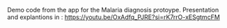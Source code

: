 Demo code from the app for the Malaria diagnosis protoype. Presentation and explantions in : https://youtu.be/OxAdfq_PJRE?si=rK7rrO-xESgtmcFM
